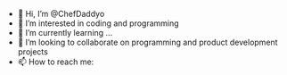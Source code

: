 - 👋 Hi, I’m @ChefDaddyo
- 👀 I’m interested in coding and programming
- 🌱 I’m currently learning ...
- 💞️ I’m looking to collaborate on programming and product development projects 
- 📫 How to reach me:

<!---
ChefDaddyo/ChefDaddyo is a ✨ special ✨ repository because its `README.md` (this file) appears on your GitHub profile.
You can click the Preview link to take a look at your changes.
--->
